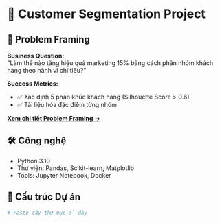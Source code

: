 # 🎯 Customer Segmentation Project

## 📌 Problem Framing 
**Business Question:**  
"Làm thế nào tăng hiệu quả marketing 15% bằng cách phân nhóm khách hàng theo hành vi chi tiêu?"

**Success Metrics:**  
- ✅ Xác định 5 phân khúc khách hàng (Silhouette Score > 0.6)  
- ✅ Tài liệu hóa đặc điểm từng nhóm  

[**Xem chi tiết Problem Framing →**](docs/Problem_Framing.md)

## 🛠 **Công nghệ**
- Python 3.10
- Thư viện: Pandas, Scikit-learn, Matplotlib
- Tools: Jupyter Notebook, Docker

## 📂 **Cấu trúc Dự án**
```bash
# Paste cây thư mục ở đây
